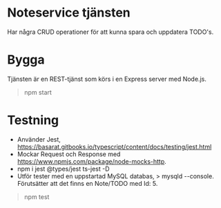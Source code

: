 # Noteservice tjänsten
Har några CRUD operationer för att kunna spara och uppdatera TODO's.

# Bygga
Tjänsten är en REST-tjänst som körs i en Express server med Node.js.

> npm start

# Testning
* Använder Jest, https://basarat.gitbooks.io/typescript/content/docs/testing/jest.html
* Mockar Request och Response med https://www.npmjs.com/package/node-mocks-http.
* npm i jest @types/jest ts-jest -D
* Utför tester med en uppstartad MySQL databas, > mysqld --console. Förutsätter att det finns en Note/TODO med Id: 5.

> npm test


